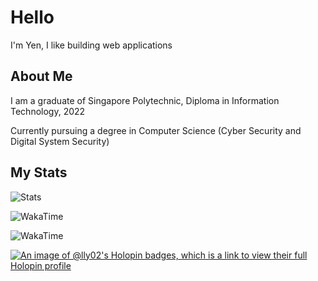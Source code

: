 # Hello

I'm Yen, I like building web applications

## About Me

I am a graduate of Singapore Polytechnic, Diploma in Information Technology, 2022

Currently pursuing a degree in Computer Science (Cyber Security and Digital System Security)

## My Stats

![Stats](https://github-readme-stats.vercel.app/api?username=lly02)

![WakaTime](https://wakatime.com/share/@lly/35d47e38-28cb-4103-86b8-9568c2cba8ea.svg)

![WakaTime](https://wakatime.com/share/@lly/de64b9c1-36d9-44de-ba1a-24caacf7f6b4.svg)

[![An image of @lly02's Holopin badges, which is a link to view their full Holopin profile](https://holopin.me/lly02)](https://holopin.io/@lly02)
